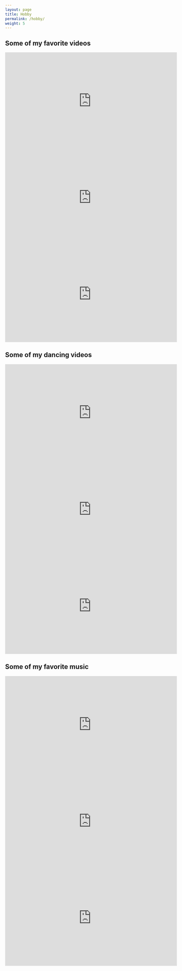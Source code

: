 ```yaml
---
layout: page
title: Hobby
permalink: /hobby/
weight: 5
---
```



## Some of my favorite videos

<div>
  <iframe width="560" height="315" src="https://www.youtube.com/embed/R7f5TnsmaBk" 
      frameborder="0" allow="accelerometer; autoplay; clipboard-write; encrypted-media; 
                    gyroscope; picture-in-picture" allowfullscreen></iframe>
</div>
<div>
  <iframe width="560" height="315" src="https://www.youtube.com/embed/lrj2y0ebUq8" 
      frameborder="0" allow="accelerometer; autoplay; clipboard-write; encrypted-media; 
                    gyroscope; picture-in-picture" allowfullscreen></iframe>
</div>
<div>
  <iframe width="560" height="315" src="https://www.youtube.com/embed/wlqJele6HHc" 
      frameborder="0" allow="accelerometer; autoplay; clipboard-write; encrypted-media; 
                    gyroscope; picture-in-picture" allowfullscreen></iframe>
</div>

## Some of my dancing videos

<div>
  <iframe width="560" height="315" src="https://www.youtube.com/embed/bC0I-Rvj2k4" 
      frameborder="0" allow="accelerometer; autoplay; clipboard-write; encrypted-media; 
                    gyroscope; picture-in-picture" allowfullscreen></iframe>
</div>
<div>
  <iframe width="560" height="315" src="https://www.youtube.com/embed/FVgFmoOmrF8" 
      frameborder="0" allow="accelerometer; autoplay; clipboard-write; encrypted-media; 
                    gyroscope; picture-in-picture" allowfullscreen></iframe>
</div>
<div>
  <iframe width="560" height="315" src="https://www.youtube.com/embed/dZPpfpoNbN0" 
      frameborder="0" allow="accelerometer; autoplay; clipboard-write; encrypted-media; 
                    gyroscope; picture-in-picture" allowfullscreen></iframe>
</div>

## Some of my favorite music

<div>
  <iframe width="560" height="315" src="https://www.youtube.com/embed/FDxxGgK8PbE" 
      frameborder="0" allow="accelerometer; autoplay; clipboard-write; encrypted-media; 
                    gyroscope; picture-in-picture" allowfullscreen></iframe>
</div>
<div>
  <iframe width="560" height="315" src="https://www.youtube.com/embed/_z-I8OpCnv4" 
      frameborder="0" allow="accelerometer; autoplay; clipboard-write; encrypted-media; 
                    gyroscope; picture-in-picture" allowfullscreen></iframe>
</div>
<div>
  <iframe width="560" height="315" src="https://www.youtube.com/embed/VOj-USZaz4Q" 
      frameborder="0" allow="accelerometer; autoplay; clipboard-write; encrypted-media; 
                    gyroscope; picture-in-picture" allowfullscreen></iframe>
</div>